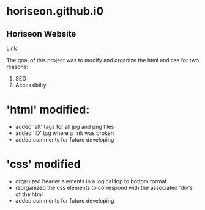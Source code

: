 # horiseon.github.i0

## Horiseon Website 
[Link](https://dmehrmann76.github.io/horiseon-refactor/)

The goal of this project was to modify and organize the html and css for two reasons: 
1. SEO 
2. Accessibilty  

# 'html' modified: 

* added 'alt' tags for all jpg and png files
* added 'ID' tag where a link was broken 
* added comments for future developing 

# 'css' modified 

* organized header elements in a logical top to bottom format 
* reorganized the css elements to correspond with the associated 'div's of the html 
* added comments for future developing 
